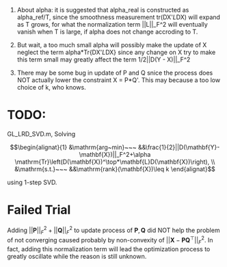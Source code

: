 1. About alpha: it is suggested that alpha_real is constructed as alpha_ref/T, since the smoothness
measurement tr(DX'*L*DX) will expand as T grows, for what the normalization term ||L||_F^2
will eventually vanish when T is large, if alpha does not change accroding to T.

2. But wait, a too much small alpha will possibly make the update of X neglect the term alpha*Tr{DX'*L*DX}
since any change on X try to make this term small may greatly affect the term 1/2||D(Y - X)||_F^2

3. There may be some bug in update of P and Q snice the process does NOT actually 
lower the constraint X = P*Q'. This may because a too low choice of k, who knows.

# TODO:
GL_LRD_SVD.m, Solving 
```math
\begin{alignat}{1}
  &\mathrm{arg~min}~~~ &&\frac{1}{2}||D(\mathbf{Y}-\mathbf{X})||_F^2+\alpha \mathrm{Tr}\left(D(\mathbf{X})^\top*\mathbf{L}D(\mathbf{X})\right), \\
  &\mathrm{s.t.}~~~ &&\mathrm{rank}(\mathbf{X})\leq k
\end{alignat}
```
using 1-step SVD.

# Failed Trial
Adding $||\mathbf{P}||_F^2+||\mathbf{Q}||_F^2$ to update process of $\mathbf{P}, \mathbf{Q}$ did NOT help the problem of not converging caused probably by non-convexity of $||\mathbf{X}-\mathbf{P}\mathbf{Q}^\top||_F^2$. In fact, adding this normalization term will lead the optimization process to greatly oscillate while the reason is still unknown.
